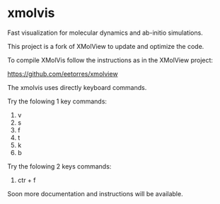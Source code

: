 # xmolvis
Fast visualization for molecular dynamics and ab-initio simulations.

This project is a fork of XMolView to update and optimize the code.

To compile XMolVis follow the instructions as in the XMolView project:

https://github.com/eetorres/xmolview

The xmolvis uses directly keyboard commands.

Try the folowing 1 key commands:

1) v
2) s
3) f
4) t
5) k
5) b

Try the folowing 2 keys commands:

1) ctr + f

Soon more documentation and instructions will be available.
